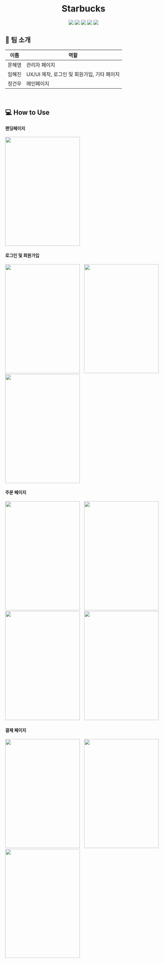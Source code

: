 <h1 align="center"> Starbucks </h1>

<p align="center">
  
  <img src="https://img.shields.io/badge/Typescript-3178C6" />
  <img src="https://img.shields.io/badge/React-61DAFB" />
  <img src="https://img.shields.io/badge/Tanstack Query-FF4154" />
  <img src="https://img.shields.io/badge/TailwindCSS-06B6D4" />
  <img src="https://img.shields.io/badge/Yarn-2C8EBB" />

</p>

## 👫 팀 소개

| 이름       | 역할   |
| ---------- | ------ |
| 문혜영 | 관리자 페이지 |
| 임혜진 | UX/UI 제작, 로그인 및 회원가입, 기타 페이지 |
| 정건우 | 메인페이지 |

<br/>

## 💻 How to Use
#### 랜딩페이지
<img src="https://github.com/Digital-Hana-Starbucks/Starbucks_frontend/assets/31836035/729ff321-780b-4928-823a-c5fbc4c836e5" width="240" height="350" />

#### 로그인 및 회원가입
  <img src="https://github.com/Digital-Hana-Starbucks/Starbucks_frontend/assets/31836035/8a8beec2-6a7f-4035-8dd8-2a11d704fb03" width="240" height="350" style="display: inline-block; margin-right: 10px;" />
  <img src="https://github.com/Digital-Hana-Starbucks/Starbucks_frontend/assets/31836035/5bf93614-aa66-43e3-9322-fcbbe9484a2d" width="240" height="350" style="display: inline-block; margin-right: 10px;" />
  <img src="https://github.com/Digital-Hana-Starbucks/Starbucks_frontend/assets/31836035/b3748220-be1a-4f56-a1a7-a430b0c6cd7c" width="240" height="350" style="display: inline-block" />

#### 주문 페이지
<img src="https://github.com/Digital-Hana-Starbucks/Starbucks_frontend/assets/31836035/ef6a4b27-fafa-4b9d-8ae7-cd865b5b1e4f" width="240" height="350" style="display: inline-block; margin-right: 10px;" />
<img src="https://github.com/Digital-Hana-Starbucks/Starbucks_frontend/assets/31836035/132cce65-fc5b-482a-ba52-ef6e8c2ebe18" width="240" height="350" style="display: inline-block; margin-right: 10px;" />
<img src="https://github.com/Digital-Hana-Starbucks/Starbucks_frontend/assets/31836035/0bfff7a7-98aa-4e24-a94e-44261e9aee47" width="240" height="350" style="display: inline-block; margin-right: 10px;" />
<img src="https://github.com/Digital-Hana-Starbucks/Starbucks_frontend/assets/31836035/790a50a7-26ab-4b54-8cb8-ffe1bfa889bf" width="240" height="350" style="display: inline-block" />

#### 결제 페이지
<img src="https://github.com/Digital-Hana-Starbucks/Starbucks_frontend/assets/31836035/ce79ec02-cde4-4366-a26b-19c28c96300e" width="240" height="350" style="display: inline-block; margin-right: 10px;" />
<img src="https://github.com/Digital-Hana-Starbucks/Starbucks_frontend/assets/31836035/19d5d738-3920-498d-bea2-9b474940b6cd" width="240" height="350" style="display: inline-block; margin-right: 10px;" />
<img src="https://github.com/Digital-Hana-Starbucks/Starbucks_frontend/assets/31836035/93df33b8-e273-45dd-bd6e-e82289fdeb47" width="240" height="350" style="display: inline-block" />


